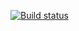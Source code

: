 [![Build status](https://ci.appveyor.com/api/projects/status/q1d32kmfay87q4a8?svg=true)](https://ci.appveyor.com/project/DiBerezhnaya/bdd)
